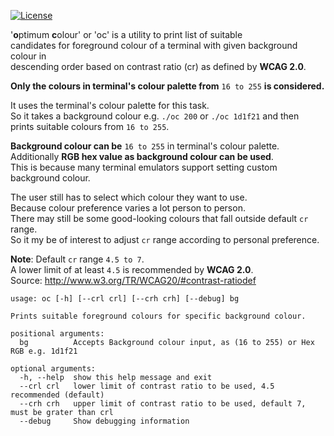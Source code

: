 [![License](https://img.shields.io/badge/License-BSD_3--Clause-blue.svg)](https://github.com/ragnarov/oc/blob/master/LICENSE)

'**o**ptimum **c**olour' or 'oc' is a utility to print list of suitable\
candidates for foreground colour of a terminal with given background colour in\
descending order based on contrast ratio (cr) as defined by **WCAG 2.0**.

**Only the colours in terminal's colour palette from** `16 to 255` **is considered.**

It uses the terminal's colour palette for this task.\
So it takes a background colour e.g. `./oc 200` or `./oc 1d1f21` and then\
prints suitable colours from `16 to 255`.

**Background colour can be** `16 to 255` in terminal's colour palette.\
Additionally **RGB hex value as background colour can be used**.\
This is because many terminal emulators support setting custom background colour.

The user still has to select which colour they want to use.\
Because colour preference varies a lot person to person.\
There may still be some good-looking colours that fall outside default `cr` range.\
So it my be of interest to adjust `cr` range according to personal preference.

**Note**: Default `cr` range `4.5 to 7`.\
A lower limit of at least `4.5` is recommended by **WCAG 2.0**.\
Source: http://www.w3.org/TR/WCAG20/#contrast-ratiodef

```
usage: oc [-h] [--crl crl] [--crh crh] [--debug] bg

Prints suitable foreground colours for specific background colour.

positional arguments:
  bg          Accepts Background colour input, as (16 to 255) or Hex RGB e.g. 1d1f21

optional arguments:
  -h, --help  show this help message and exit
  --crl crl   lower limit of contrast ratio to be used, 4.5 recommended (default)
  --crh crh   upper limit of contrast ratio to be used, default 7, must be grater than crl
  --debug     Show debugging information
```
